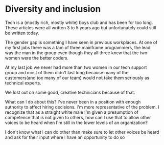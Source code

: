 # Diversity and inclusion

Tech is a (mostly rich, mostly white) boys club and has been for too long. These articles were all written 3 to 5 years ago but unfortunately could still be written today.

The gender gap is something I have seen in previous workplaces. At one of my first jobs there was a tam of three mainframe programmers, the lead was the man in the group even though they all three knew that the two women were the better coders.

At my last job we never had more than two women in our tech support group and most of them didn't last long because many of the customers(and too many of our team) would not take them seriously as technical experts.

We lost out on some good, creative technicians because of that.

What can I do about this? I've never been in a position with enough authority to affect hiring decisions. I'm more representative of the problem. I recognize that as a straight white male I'm given a presumption of competence that is not given to others, how can I use that to allow other voices to be heard when I'm still in the lower levels of an organization?

I don't know what I can do other than make sure to let other voices be heard and ask for their input where I have an opportunity to do so
